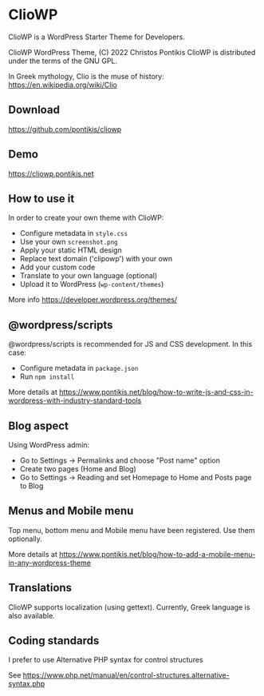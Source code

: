 # ClioWP

ClioWP is a WordPress Starter Theme for Developers.

ClioWP WordPress Theme, (C) 2022 Christos Pontikis
ClioWP is distributed under the terms of the GNU GPL.

In Greek mythology, Clio is the muse of history: https://en.wikipedia.org/wiki/Clio

## Download

https://github.com/pontikis/cliowp

## Demo

https://cliowp.pontikis.net

## How to use it

In order to create your own theme with ClioWP:

* Configure metadata in `style.css`
* Use your own `screenshot.png`
* Apply your static HTML design
* Replace text domain ('clipowp') with your own
* Add your custom code
* Translate to your own language (optional)
* Upload it to WordPress (`wp-content/themes`)

More info https://developer.wordpress.org/themes/

## @wordpress/scripts

@wordpress/scripts is recommended for JS and CSS development. In this case:

* Configure metadata in `package.json`
* Run `npm install`

More details at https://www.pontikis.net/blog/how-to-write-js-and-css-in-wordpress-with-industry-standard-tools

## Blog aspect

Using WordPress admin:

* Go to Settings -> Permalinks and choose "Post name" option
* Create two pages (Home and Blog)
* Go to Settings -> Reading and set Homepage to Home and Posts page to Blog

## Menus and Mobile menu

Top menu, bottom menu and Mobile menu have been registered. Use them optionally.

More details at https://www.pontikis.net/blog/how-to-add-a-mobile-menu-in-any-wordpress-theme

## Translations

ClioWP supports localization (using gettext). Currently, Greek language is also available.

## Coding standards

I prefer to use Alternative PHP syntax for control structures

See  https://www.php.net/manual/en/control-structures.alternative-syntax.php
